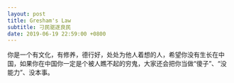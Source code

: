 ```yaml
---
layout: post
title: Gresham's Law
subtitle: 刁民驱逐良民
date: 2019-06-19 22:59:00 +0800
---
```

你是一个有文化，有修养，德行好，处处为他人着想的人，希望你没有生长在中国，如果你在中国你一定是个被人瞧不起的穷鬼，大家还会把你当做“傻子”、“没能力”、没本事。


